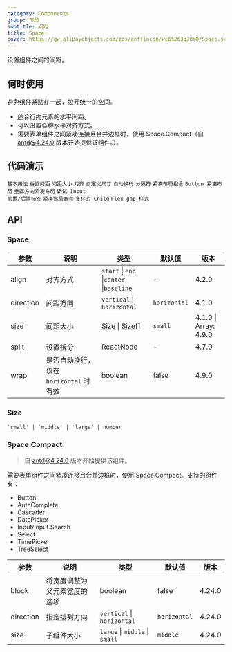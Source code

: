 ```yaml
---
category: Components
group: 布局
subtitle: 间距
title: Space
cover: https://gw.alipayobjects.com/zos/antfincdn/wc6%263gJ0Y8/Space.svg
---
```


设置组件之间的间距。

## 何时使用

避免组件紧贴在一起，拉开统一的空间。

- 适合行内元素的水平间距。
- 可以设置各种水平对齐方式。
- 需要表单组件之间紧凑连接且合并边框时，使用 Space.Compact（自 antd@4.24.0 版本开始提供该组件。）。

## 代码演示

<!-- prettier-ignore -->
<code src="./demo/base.tsx">基本用法</code>
<code src="./demo/vertical.tsx">垂直间距</code>
<code src="./demo/size.tsx">间距大小</code>
<code src="./demo/align.tsx">对齐</code>
<code src="./demo/customize.tsx">自定义尺寸</code>
<code src="./demo/wrap.tsx">自动换行</code>
<code src="./demo/split.tsx">分隔符</code>
<code src="./demo/compact.tsx">紧凑布局组合</code>
<code src="./demo/compact-buttons.tsx">Button 紧凑布局</code>
<code src="./demo/compact-button-vertical.tsx">垂直方向紧凑布局</code>
<code src="./demo/compact-debug.tsx" debug>调试 Input 前置/后置标签</code>
<code src="./demo/compact-nested.tsx" debug>紧凑布局嵌套</code>
<code src="./demo/debug.tsx" debug>多样的 Child</code>
<code src="./demo/gap-in-line.tsx" debug>Flex gap 样式</code>

## API

### Space

| 参数 | 说明 | 类型 | 默认值 | 版本 |
| --- | --- | --- | --- | --- |
| align | 对齐方式 | `start` \| `end` \|`center` \|`baseline` | - | 4.2.0 |
| direction | 间距方向 | `vertical` \| `horizontal` | `horizontal` | 4.1.0 |
| size | 间距大小 | [Size](#Size) \| [Size\[\]](#Size) | `small` | 4.1.0 \| Array: 4.9.0 |
| split | 设置拆分 | ReactNode | - | 4.7.0 |
| wrap | 是否自动换行，仅在 `horizontal` 时有效 | boolean | false | 4.9.0 |

### Size

`'small' | 'middle' | 'large' | number`

### Space.Compact

> 自 antd@4.24.0 版本开始提供该组件。

需要表单组件之间紧凑连接且合并边框时，使用 Space.Compact。支持的组件有：

- Button
- AutoComplete
- Cascader
- DatePicker
- Input/Input.Search
- Select
- TimePicker
- TreeSelect

| 参数 | 说明 | 类型 | 默认值 | 版本 |
| --- | --- | --- | --- | --- |
| block | 将宽度调整为父元素宽度的选项 | boolean | false | 4.24.0 |
| direction | 指定排列方向 | `vertical` \| `horizontal` | `horizontal` | 4.24.0 |
| size | 子组件大小 | `large` \| `middle` \| `small` | `middle` | 4.24.0 |
